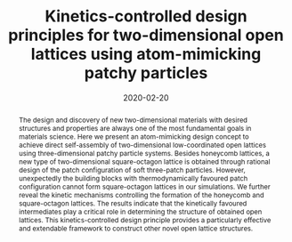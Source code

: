 ---
title: Kinetics-controlled design principles for two-dimensional open lattices using atom-mimicking patchy particles
authors:
- Zhan-Wei Li
- Yu-Wei Sun
- Yan-Hui Wang
- 朱有亮
- Zhong-Yuan Lu
- Zhao-Yan Sun
date: '2020-02-20'
doi: 10.1039/C9NR09656F
publish_types: 期刊文章
publication: Nanoscale
publication_short: Nanoscale
abstract: The design and discovery of new two-dimensional materials with  desired structures and properties are always one of the most  fundamental goals in materials science. Here we present an  atom-mimicking design concept to achieve direct self-assembly of  two-dimensional low-coordinated open lattices using three-dimensional  patchy particle systems. Besides honeycomb lattices, a new type of  two-dimensional square-octagon lattice is obtained through rational  design of the patch configuration of soft three-patch particles.  However, unexpectedly the building blocks with thermodynamically  favoured patch configuration cannot form square-octagon lattices in our  simulations. We further reveal the kinetic mechanisms controlling the  formation of the honeycomb and square-octagon lattices. The results  indicate that the kinetically favoured intermediates play a critical  role in determining the structure of obtained open lattices. This  kinetics-controlled design principle provides a particularly effective  and extendable framework to construct other novel open lattice  structures.
url_pdf: https://pubs.rsc.org/en/content/articlelanding/2020/nr/c9nr09656f
---